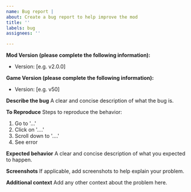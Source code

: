 ```yaml
---
name: Bug report | 
about: Create a bug report to help improve the mod
title: ''
labels: bug
assignees: ''

---
```


**Mod Version (please complete the following information):**
- Version: [e.g. v2.0.0]

**Game Version (please complete the following information):**
- Version: [e.g. v50]

**Describe the bug**
A clear and concise description of what the bug is.

**To Reproduce**
Steps to reproduce the behavior:
1. Go to '...'
2. Click on '....'
3. Scroll down to '....'
4. See error

**Expected behavior**
A clear and concise description of what you expected to happen.

**Screenshots**
If applicable, add screenshots to help explain your problem.

**Additional context**
Add any other context about the problem here.
